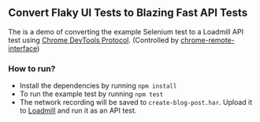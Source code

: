 ## Convert Flaky UI Tests to Blazing Fast API Tests

The is a demo of converting the example Selenium test to a Loadmill API test using [Chrome DevTools Protocol](https://chromedevtools.github.io/devtools-protocol/). (Controlled by [chrome-remote-interface](https://github.com/cyrus-and/chrome-remote-interface))

### How to run?
 - Install the dependencies by running `npm install`
 - To run the example test by running `npm test`
 - The network recording will be saved to `create-blog-post.har`. Upload it to [Loadmill](loadmill.com) and run it as an API test.
